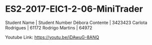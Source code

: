 # ES2-2017-EIC1-2-06-MiniTrader
Student Name | Student Number 
Débora Contente | 3423423
Carlota Rodrigues | 61172
Rodrigo Martins | 64972

Youtube Link: https://youtu.be/iDAwuG-8ANQ

